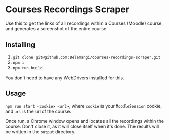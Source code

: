 # Courses Recordings Scraper

Use this to get the links of all recordings within a Courses (Moodle) course, and generates a screenshot of the entire course.

## Installing

1. `git clone git@github.com:Delemangi/courses-recordings-scraper.git`
2. `npm i`
3. `npm run build`

You don't need to have any WebDrivers installed for this.

## Usage

`npm run start <cookie> <url>`, where `cookie` is your `MoodleSession` cookie, and `url` is the url of the course.

Once run, a Chrome window opens and locates all the recordings within the course. Don't close it, as it will close itself when it's done. The results will be written in the `output` directory.
